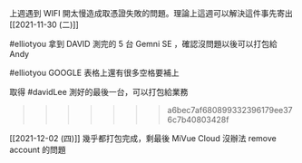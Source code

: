 
上週遇到 WIFI 開太慢造成取憑證失敗的問題。理論上這週可以解決這件事先寄出 [[2021-11-30 (二)]]

#elliotyou 拿到 DAVID 測完的 5 台 Gemni SE ，確認沒問題以後可以打包給 Andy 

#elliotyou GOOGLE 表格上還有很多空格要補上

取得 #davidLee  測好的最後一台，可以打包給業務
>>>>>>> a6bec7af680899332396179ee376c7b40803428f

[[2021-12-02 (四)]]
幾乎都打包完成，剩最後 MiVue Cloud 沒辦法 remove account 的問題